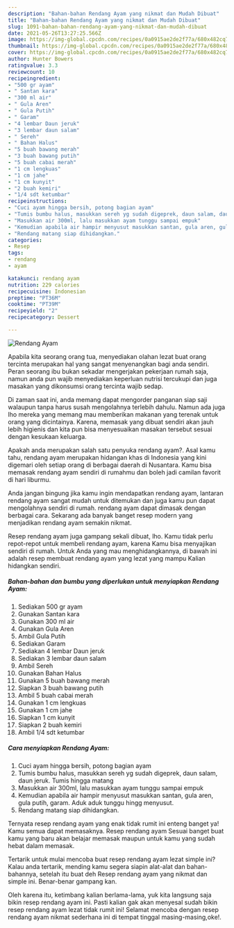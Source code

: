 ```yaml
---
description: "Bahan-bahan Rendang Ayam yang nikmat dan Mudah Dibuat"
title: "Bahan-bahan Rendang Ayam yang nikmat dan Mudah Dibuat"
slug: 1091-bahan-bahan-rendang-ayam-yang-nikmat-dan-mudah-dibuat
date: 2021-05-26T13:27:25.566Z
image: https://img-global.cpcdn.com/recipes/0a0915ae2de2f77a/680x482cq70/rendang-ayam-foto-resep-utama.jpg
thumbnail: https://img-global.cpcdn.com/recipes/0a0915ae2de2f77a/680x482cq70/rendang-ayam-foto-resep-utama.jpg
cover: https://img-global.cpcdn.com/recipes/0a0915ae2de2f77a/680x482cq70/rendang-ayam-foto-resep-utama.jpg
author: Hunter Bowers
ratingvalue: 3.3
reviewcount: 10
recipeingredient:
- "500 gr ayam"
- " Santan kara"
- "300 ml air"
- " Gula Aren"
- " Gula Putih"
- " Garam"
- "4 lembar Daun jeruk"
- "3 lembar daun salam"
- " Sereh"
- " Bahan Halus"
- "5 buah bawang merah"
- "3 buah bawang putih"
- "5 buah cabai merah"
- "1 cm lengkuas"
- "1 cm jahe"
- "1 cm kunyit"
- "2 buah kemiri"
- "1/4 sdt ketumbar"
recipeinstructions:
- "Cuci ayam hingga bersih, potong bagian ayam"
- "Tumis bumbu halus, masukkan sereh yg sudah digeprek, daun salam, daun jeruk. Tumis hingga matang"
- "Masukkan air 300ml, lalu masukkan ayam tunggu sampai empuk"
- "Kemudian apabila air hampir menyusut masukkan santan, gula aren, gula putih, garam. Aduk aduk tunggu hingg menyusut."
- "Rendang matang siap dihidangkan."
categories:
- Resep
tags:
- rendang
- ayam

katakunci: rendang ayam 
nutrition: 229 calories
recipecuisine: Indonesian
preptime: "PT36M"
cooktime: "PT39M"
recipeyield: "2"
recipecategory: Dessert

---
```



![Rendang Ayam](https://img-global.cpcdn.com/recipes/0a0915ae2de2f77a/680x482cq70/rendang-ayam-foto-resep-utama.jpg)

Apabila kita seorang orang tua, menyediakan olahan lezat buat orang tercinta merupakan hal yang sangat menyenangkan bagi anda sendiri. Peran seorang ibu bukan sekadar mengerjakan pekerjaan rumah saja, namun anda pun wajib menyediakan keperluan nutrisi tercukupi dan juga masakan yang dikonsumsi orang tercinta wajib sedap.

Di zaman  saat ini, anda memang dapat mengorder panganan siap saji walaupun tanpa harus susah mengolahnya terlebih dahulu. Namun ada juga lho mereka yang memang mau memberikan makanan yang terenak untuk orang yang dicintainya. Karena, memasak yang dibuat sendiri akan jauh lebih higienis dan kita pun bisa menyesuaikan masakan tersebut sesuai dengan kesukaan keluarga. 



Apakah anda merupakan salah satu penyuka rendang ayam?. Asal kamu tahu, rendang ayam merupakan hidangan khas di Indonesia yang kini digemari oleh setiap orang di berbagai daerah di Nusantara. Kamu bisa memasak rendang ayam sendiri di rumahmu dan boleh jadi camilan favorit di hari liburmu.

Anda jangan bingung jika kamu ingin mendapatkan rendang ayam, lantaran rendang ayam sangat mudah untuk ditemukan dan juga kamu pun dapat mengolahnya sendiri di rumah. rendang ayam dapat dimasak dengan berbagai cara. Sekarang ada banyak banget resep modern yang menjadikan rendang ayam semakin nikmat.

Resep rendang ayam juga gampang sekali dibuat, lho. Kamu tidak perlu repot-repot untuk membeli rendang ayam, karena Kamu bisa menyajikan sendiri di rumah. Untuk Anda yang mau menghidangkannya, di bawah ini adalah resep membuat rendang ayam yang lezat yang mampu Kalian hidangkan sendiri.

<!--inarticleads1-->

##### Bahan-bahan dan bumbu yang diperlukan untuk menyiapkan Rendang Ayam:

1. Sediakan 500 gr ayam
1. Gunakan  Santan kara
1. Gunakan 300 ml air
1. Gunakan  Gula Aren
1. Ambil  Gula Putih
1. Sediakan  Garam
1. Sediakan 4 lembar Daun jeruk
1. Sediakan 3 lembar daun salam
1. Ambil  Sereh
1. Gunakan  Bahan Halus
1. Gunakan 5 buah bawang merah
1. Siapkan 3 buah bawang putih
1. Ambil 5 buah cabai merah
1. Gunakan 1 cm lengkuas
1. Gunakan 1 cm jahe
1. Siapkan 1 cm kunyit
1. Siapkan 2 buah kemiri
1. Ambil 1/4 sdt ketumbar




<!--inarticleads2-->

##### Cara menyiapkan Rendang Ayam:

1. Cuci ayam hingga bersih, potong bagian ayam
1. Tumis bumbu halus, masukkan sereh yg sudah digeprek, daun salam, daun jeruk. Tumis hingga matang
1. Masukkan air 300ml, lalu masukkan ayam tunggu sampai empuk
1. Kemudian apabila air hampir menyusut masukkan santan, gula aren, gula putih, garam. Aduk aduk tunggu hingg menyusut.
1. Rendang matang siap dihidangkan.




Ternyata resep rendang ayam yang enak tidak rumit ini enteng banget ya! Kamu semua dapat memasaknya. Resep rendang ayam Sesuai banget buat kamu yang baru akan belajar memasak maupun untuk kamu yang sudah hebat dalam memasak.

Tertarik untuk mulai mencoba buat resep rendang ayam lezat simple ini? Kalau anda tertarik, mending kamu segera siapin alat-alat dan bahan-bahannya, setelah itu buat deh Resep rendang ayam yang nikmat dan simple ini. Benar-benar gampang kan. 

Oleh karena itu, ketimbang kalian berlama-lama, yuk kita langsung saja bikin resep rendang ayam ini. Pasti kalian gak akan menyesal sudah bikin resep rendang ayam lezat tidak rumit ini! Selamat mencoba dengan resep rendang ayam nikmat sederhana ini di tempat tinggal masing-masing,oke!.

